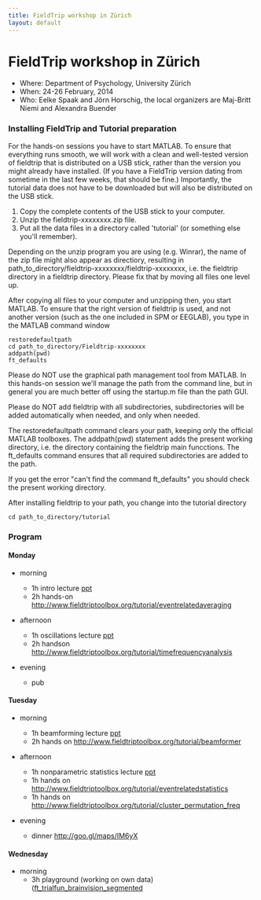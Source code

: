 ```yaml
---
title: FieldTrip workshop in Zürich
layout: default
---
```


# FieldTrip workshop in Zürich

*  Where: Department of Psychology, University Zürich
*  When: 24-26 February, 2014
*  Who: Eelke Spaak and Jörn Horschig, the local organizers are Maj-Britt Niemi and Alexandra Buender

### Installing FieldTrip and Tutorial preparation

For the hands-on sessions you have to start MATLAB. To ensure that
everything runs smooth, we will work with a clean and well-tested
version of fieldtrip that is distributed on a USB stick, rather than the version you might already
have installed. (If you have a FieldTrip version dating from sometime in the last few weeks, that should be fine.) Importantly, the tutorial data does not have to be
downloaded but will also be distributed on the USB stick.

 1.  Copy the complete contents of the USB stick to your computer.
 2.  Unzip the fieldtrip-xxxxxxxx.zip file.
 3.  Put all the data files in a directory called 'tutorial' (or something else you'll remember).

<div class="warning">
Depending on the unzip program you are using (e.g. Winrar), the name
of the zip file might also appear as directiory, resulting in
path_to_directory/fieldtrip-xxxxxxxx/fieldtrip-xxxxxxxx, i.e. the
fieldtrip directory in a fieldtrip directory. Please fix that by
moving all files one level up.
</div>

After copying all files to your computer and unzipping then, you start MATLAB. To ensure that the right version of fieldtrip is used, and not another version (such as the one included in SPM or EEGLAB), you type in the MATLAB command window

    restoredefaultpath
    cd path_to_directory/Fieldtrip-xxxxxxxx
    addpath(pwd)
    ft_defaults

<div class="warning">
Please do NOT use the graphical path management tool from MATLAB. In this hands-on session we'll manage the path from the command line, but in general you are much better off using the startup.m file than the path GUI.

Please do NOT add fieldtrip with all subdirectories, subdirectories will be added automatically when needed, and only when needed.
</div>

The restoredefaultpath command clears your path, keeping only the
official MATLAB toolboxes. The addpath(pwd) statement adds the
present working directory, i.e. the directory containing the fieldtrip
main funcctions. The ft_defaults command ensures that all required
subdirectories are added to the path.

If you get the error "can't find the command ft_defaults" you should check the present working directory.

After installing fieldtrip to your path, you change into the tutorial directory

    cd path_to_directory/tutorial

### Program

#### Monday

*  morning
    * 1h intro lecture [ppt](https://db.tt/wNf4lyNH)
    * 2h hands-on http://www.fieldtriptoolbox.org/tutorial/eventrelatedaveraging

*  afternoon
    * 1h oscillations lecture [ppt](https://db.tt/IRxD9rDb)
    * 2h handson http://www.fieldtriptoolbox.org/tutorial/timefrequencyanalysis

*  evening
    * pub

#### Tuesday

*  morning
    * 1h beamforming lecture [ppt](https://db.tt/kR4N2pSp)
    * 2h hands on http://www.fieldtriptoolbox.org/tutorial/beamformer

*  afternoon
    * 1h nonparametric statistics lecture [ppt](https://db.tt/x9E0jmDG)
    * 1h hands on http://www.fieldtriptoolbox.org/tutorial/eventrelatedstatistics
    * 1h hands on http://www.fieldtriptoolbox.org/tutorial/cluster_permutation_freq

*  evening
    * dinner http://goo.gl/maps/IM6yX

#### Wednesday

*  morning
    * 3h playground (working on own data) ([ft_trialfun_brainvision_segmented](https://db.tt/rn7mS2Lu)
